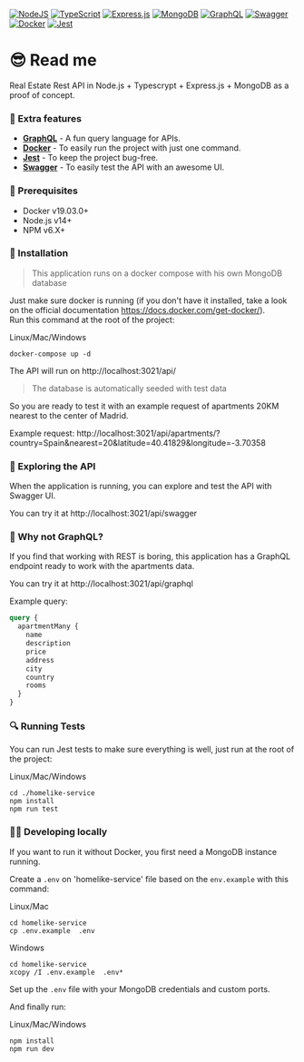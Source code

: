[![NodeJS](https://img.shields.io/badge/node.js-6DA55F?style=for-the-badge&logo=node.js&logoColor=white)](https://nodejs.dev/)
[![TypeScript](https://img.shields.io/badge/typescript-%23007ACC.svg?style=for-the-badge&logo=typescript&logoColor=white)](https://www.typescriptlang.org/)
[![Express.js](https://img.shields.io/badge/express.js-%23404d59.svg?style=for-the-badge&logo=express&logoColor=%2361DAFB)](https://expressjs.com/)
[![MongoDB](https://img.shields.io/badge/MongoDB-%234ea94b.svg?style=for-the-badge&logo=mongodb&logoColor=white)](https://www.mongodb.com/)
[![GraphQL](https://img.shields.io/badge/-GraphQL-E10098?style=for-the-badge&logo=graphql&logoColor=white)](https://graphql.org/)
[![Swagger](https://img.shields.io/badge/-Swagger-%23Clojure?style=for-the-badge&logo=swagger&logoColor=white)](https://swagger.io/)
[![Docker](https://img.shields.io/badge/docker-%230db7ed.svg?style=for-the-badge&logo=docker&logoColor=white)](https://docs.docker.com/get-started/overview/)
[![Jest](https://img.shields.io/badge/-jest-%23C21325?style=for-the-badge&logo=jest&logoColor=white)](https://jestjs.io/)

# 😎 Read me

Real Estate Rest API in Node.js + Typescrypt + Express.js + MongoDB as a proof of concept.

### 🌟 Extra features

- **[GraphQL](https://graphql.org/)** - A fun query language for APIs.
- **[Docker](https://docs.docker.com/get-started/overview/)** - To easily run the project with just one command.
- **[Jest](https://jestjs.io/)** - To keep the project bug-free.
- **[Swagger](https://swagger.io/)** - To easily test the API with an awesome UI.

### 🎯 Prerequisites

- Docker v19.03.0+
- Node.js v14+
- NPM v6.X+

### 🚀 Installation

> This application runs on a docker compose with his own MongoDB database

Just make sure docker is running (if you don't have it installed, take a look on the official documentation https://docs.docker.com/get-docker/).<br/>
Run this command at the root of the project:

Linux/Mac/Windows
```shell
docker-compose up -d
```

The API will run on http://localhost:3021/api/

> The database is automatically seeded with test data

So you are ready to test it with an example request of apartments 20KM nearest to the center of Madrid.

Example request: 
http://localhost:3021/api/apartments/?country=Spain&nearest=20&latitude=40.41829&longitude=-3.70358

### 📖 Exploring the API

When the application is running, you can explore and test the API with Swagger UI.<br/>

You can try it at http://localhost:3021/api/swagger

### 🤔 Why not GraphQL?

If you find that working with REST is boring, this application has a GraphQL endpoint ready to work with the apartments data.<br/>

You can try it at http://localhost:3021/api/graphql

Example query:
```graphql
query {
  apartmentMany {
    name
    description
    price
    address
    city
    country
    rooms
  }
}
```

### 🔍 Running Tests

You can run Jest tests to make sure everything is well, just run at the root of the project:

Linux/Mac/Windows
```shell
cd ./homelike-service
npm install
npm run test
```

### 👨‍💻 Developing locally

If you want to run it without Docker, you first need a MongoDB instance running.

Create a `.env` on 'homelike-service' file based on the `env.example` with this command:<br/>

Linux/Mac
```shell
cd homelike-service
cp .env.example  .env
```

Windows
```shell
cd homelike-service
xcopy /I .env.example  .env*
```

Set up the `.env` file with your MongoDB credentials and custom ports.<br/>

And finally run:

Linux/Mac/Windows
```shell
npm install
npm run dev
```
